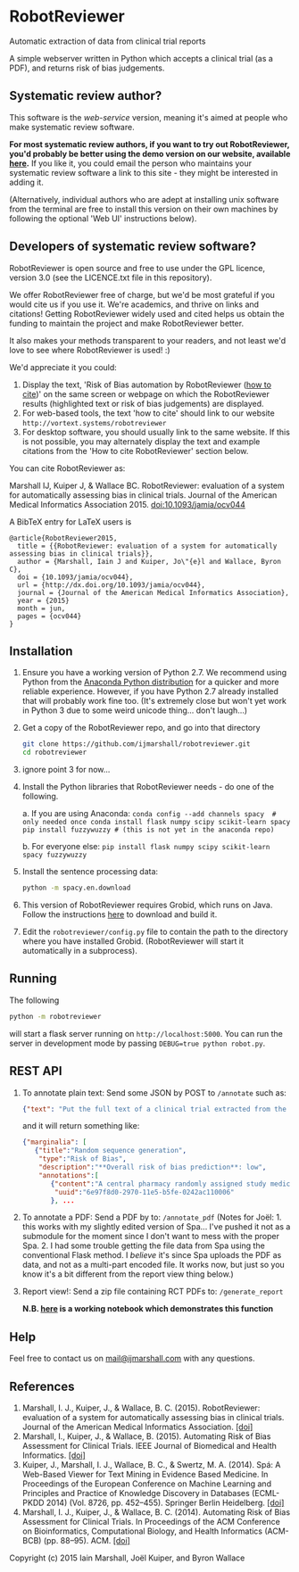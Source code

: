 # RobotReviewer
Automatic extraction of data from clinical trial reports

A simple webserver written in Python which accepts a clinical trial (as a PDF), and returns risk of bias judgements.

## Systematic review author?

This software is the *web-service* version, meaning it's aimed at people who make systematic review software.

**For most systematic review authors, if you want to try out RobotReviewer, you'd probably be better using the demo version on our website, available [here](https://robot-reviewer.vortext.systems).** If you like it, you could email the person who maintains your systematic review software a link to this site - they might be interested in adding it.

(Alternatively, individual authors who are adept at installing unix software from the terminal are free to install this version on their own machines by following the optional 'Web UI' instructions below).

## Developers of systematic review software?

RobotReviewer is open source and free to use under the GPL licence, version 3.0 (see the LICENCE.txt file in this repository).

We offer RobotReviewer free of charge, but we'd be most grateful if you would cite us if you use it. We're academics, and thrive on links and citations! Getting RobotReviewer widely used and cited helps us obtain the funding to maintain the project and make RobotReviewer better.

It also makes your methods transparent to your readers, and not least we'd love to see where RobotReviewer is used! :)

We'd appreciate it you could:

1. Display the text, 'Risk of Bias automation by RobotReviewer ([how to cite](http://vortext.systems/robotreviewer))' on the same screen or webpage on which the RobotReviewer results (highlighted text or risk of bias judgements) are displayed.
2. For web-based tools, the text 'how to cite' should link to our website `http://vortext.systems/robotreviewer`
3. For desktop software, you should usually link to the same website. If this is not possible, you may alternately display the text and example citations from the 'How to cite RobotReviewer' section below.

You can cite RobotReviewer as:

Marshall IJ, Kuiper J, & Wallace BC. RobotReviewer: evaluation of a system for automatically assessing bias in clinical trials. Journal of the American Medical Informatics Association 2015. [doi:10.1093/jamia/ocv044](http://dx.doi.org/10.1093/jamia/ocv044)

A BibTeX entry for LaTeX users is

    @article{RobotReviewer2015,
      title = {{RobotReviewer: evaluation of a system for automatically assessing bias in clinical trials}},
      author = {Marshall, Iain J and Kuiper, Jo\"{e}l and Wallace, Byron C},
      doi = {10.1093/jamia/ocv044},
      url = {http://dx.doi.org/10.1093/jamia/ocv044},
      journal = {Journal of the American Medical Informatics Association},
      year = {2015}
      month = jun,
      pages = {ocv044}
    }


## Installation

1. Ensure you have a working version of Python 2.7. We recommend using Python from the [Anaconda Python distribution](https://www.continuum.io/downloads) for a quicker and more reliable experience. However, if you have Python 2.7 already installed that will probably work fine too. (It's extremely close but won't yet work in Python 3 due to some weird unicode thing... don't laugh...)

2. Get a copy of the RobotReviewer repo, and go into that directory
    ```bash
    git clone https://github.com/ijmarshall/robotreviewer.git
    cd robotreviewer
    ```

3. ignore point 3 for now... 
<!-- 3. Install the PDF web viewer (optional --- this is not needed if you want to just use the REST API)
    ```bash
    git submodule update --init --recursive
    ```
 -->
4. Install the Python libraries that RobotReviewer needs - do one of the following.

    a. If you are using Anaconda:
        ```
        conda config --add channels spacy  # only needed once
        conda install flask numpy scipy scikit-learn spacy
        pip install fuzzywuzzy # (this is not yet in the anaconda repo)
        ```

    b. For everyone else:
        ```
        pip install flask numpy scipy scikit-learn spacy fuzzywuzzy
        ```

5. Install the sentence processing data:
    ```bash
    python -m spacy.en.download
    ```
      
6. This version of RobotReviewer requires Grobid, which runs on Java. Follow the instructions [here](https://grobid.readthedocs.io/en/latest/Install-Grobid/) to download and build it.

7. Edit the `robotreviewer/config.py` file to contain the path to the directory where you have installed Grobid. (RobotReviewer will start it automatically in a subprocess).

## Running

The following

```bash
python -m robotreviewer
```

will start a flask server running on `http://localhost:5000`. You can run the server in development mode by passing `DEBUG=true python robot.py`.

## REST API

1. To annotate plain text:
    Send some JSON by POST to `/annotate` such as:
    ```json
    {"text": "Put the full text of a clinical trial extracted from the PDF in here"}
    ```

    and it will return something like:

    ```json
    {"marginalia": [
       {"title":"Random sequence generation",
        "type":"Risk of Bias",
        "description":"**Overall risk of bias prediction**: low",
        "annotations":[
           {"content":"A central pharmacy randomly assigned study medication in a 1:1 ratio using a computer-generated randomization sequence with variable-sized blocks ranging from 2 to 8 stratified by study site.",
            "uuid":"6e97f8d0-2970-11e5-b5fe-0242ac110006"
           }, ...
    ```

2. To annotate a PDF:
    Send a PDF by to: `/annotate_pdf`
    (Notes for Joël: 1. this works with my slightly edited version of Spa... I've pushed it not as a submodule for the moment since I don't want to mess with the proper Spa. 2. I had some trouble getting the file data from Spa using the conventional Flask method. I *believe* it's since Spa uploads the PDF as data, and not as a multi-part encoded file. It works now, but just so you know it's a bit different from the report view thing below.)

3. Report view!:
    Send a zip file containing RCT PDFs to: `/generate_report`

    **N.B. [here](https://gist.github.com/ijmarshall/2298e68f780e7287a14fb97f97f62085#file-report_view_demo-ipynb) is a working notebook which demonstrates this function**


## Help

Feel free to contact us on [mail@ijmarshall.com](mailto:mail@ijmarshall) with any questions.

## References

1. Marshall, I. J., Kuiper, J., & Wallace, B. C. (2015). RobotReviewer: evaluation of a system for automatically assessing bias in clinical trials. Journal of the American Medical Informatics Association. [[doi]](http://dx.doi.org/10.1093/jamia/ocv044)
2. Marshall, I., Kuiper, J., & Wallace, B. (2015). Automating Risk of Bias Assessment for Clinical Trials. IEEE Journal of Biomedical and Health Informatics. [[doi]](http://dx.doi.org/10.1109/JBHI.2015.2431314)
3. Kuiper, J., Marshall, I. J., Wallace, B. C., & Swertz, M. A. (2014). Spá: A Web-Based Viewer for Text Mining in Evidence Based Medicine. In Proceedings of the European Conference on Machine Learning and Principles and Practice of Knowledge Discovery in Databases (ECML-PKDD 2014) (Vol. 8726, pp. 452–455). Springer Berlin Heidelberg. [[doi]](http://dx.doi.org/10.1007/978-3-662-44845-8_33)
4. Marshall, I. J., Kuiper, J., & Wallace, B. C. (2014). Automating Risk of Bias Assessment for Clinical Trials. In Proceedings of the ACM Conference on Bioinformatics, Computational Biology, and Health Informatics (ACM-BCB) (pp. 88–95). ACM. [[doi]](http://dx.doi.org/10.1145/2649387.2649406)

Copyright (c) 2015 Iain Marshall, Joël Kuiper, and Byron Wallace
